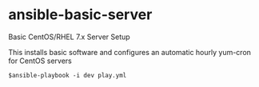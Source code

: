 # ansible-basic-server

Basic CentOS/RHEL 7.x Server Setup

This installs basic software and configures an automatic hourly yum-cron for CentOS servers

`$ansible-playbook -i dev play.yml`
